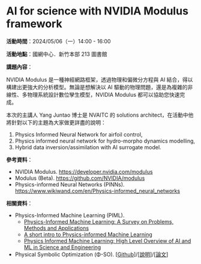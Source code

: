 
# AI for science with NVIDIA Modulus framework

**活動時間**：2024/05/06（一）14:00 - 16:00

**活動地點**：國網中心．新竹本部 213 圖書館

**講題內容**：

NVIDIA Modulus 是一種神經網路框架，透過物理和偏微分方程與 AI 結合，得以構建出更強大的分析模型。無論是想解決以 AI 驅動的物理問題，還是為複雜的非線性、多物理系統設計數位孿生模型，NVIDIA Modulus 都可以協助您快速完成。

本次的主講人 Yang Juntao 博士是 NVAITC 的 solutions architect，在活動中他將針對以下的主題為大家做更詳盡的說明：

 1. Physics Informed Neural Network for airfoil control,
 2. Physics informed neural network for hydro-morpho dynamics modelling,
 3. Hybrid data inversion/assimilation with AI surrogate model.

**參考資料**：

 -  NVIDIA Modulus. <https://developer.nvidia.com/modulus>
 -  Modulus (Beta). <https://github.com/NVIDIA/modulus>
 -  Physics-informed Neural Networks (PINNs). <https://www.wikiwand.com/en/Physics-informed_neural_networks>

**相關資料**：

 -  Physics-Informed Machine Learning (PIML).
     -  [Physics-Informed Machine Learning: A Survey on Problems, Methods and Applications](https://arxiv.org/abs/2211.08064)
     -  [A short intro to Physics-informed Machine Learning](https://docs.google.com/presentation/d/1EQKsmcsibl1SgsDnTkaLYTdnTHZw4Rw_AWYGAWuEAVI/edit?pli=1#slide=id.gcbc40f8dcb_0_6)
     -  [Physics Informed Machine Learning: High Level Overview of AI and ML in Science and Engineering](https://youtu.be/JoFW2uSd3Uo)
 -  Physical Symbolic Optimization (&Phi;-SO). [[Github](https://github.com/WassimTenachi/PhySO)]/[[說明](https://physo.readthedocs.io/en/latest/)]/[[論文](https://arxiv.org/abs/2303.03192)]

<!--
  vim:  ft=markdown ic noet norl wrap sw=8 ts=8 sts=4:
  -->
